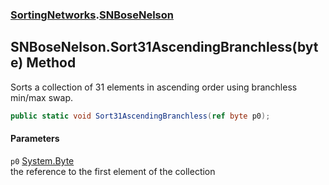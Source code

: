 ### [SortingNetworks](SortingNetworks.md 'SortingNetworks').[SNBoseNelson](SortingNetworks_SNBoseNelson.md 'SortingNetworks.SNBoseNelson')
## SNBoseNelson.Sort31AscendingBranchless(byte) Method
Sorts a collection of 31 elements in ascending order using branchless min/max swap.  
```csharp
public static void Sort31AscendingBranchless(ref byte p0);
```
#### Parameters
<a name='SortingNetworks_SNBoseNelson_Sort31AscendingBranchless(byte)_p0'></a>
`p0` [System.Byte](https://docs.microsoft.com/en-us/dotnet/api/System.Byte 'System.Byte')  
the reference to the first element of the collection
  
